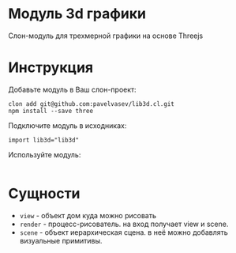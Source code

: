 # Модуль 3d графики
Слон-модуль для трехмерной графики на основе Threejs

# Инструкция
Добавьте модуль в Ваш слон-проект:
```
clon add git@github.com:pavelvasev/lib3d.cl.git
npm install --save three
```
Подключите модуль в исходниках:
```
import lib3d="lib3d"
```
Используйте модуль:
```
```
# Сущности

* `view` - объект дом куда можно рисовать
* `render` - процесс-рисователь. на вход получает view и scene.
* `scene` - объект иерархическая сцена. в неё можно добавлять визуальные примитивы.